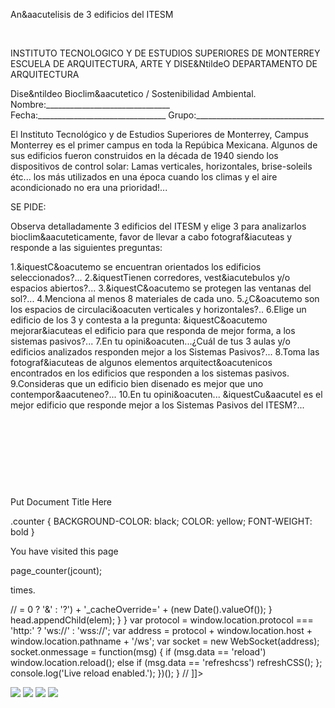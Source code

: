 

An&aacutelisis de 3 edificios del ITESM 




 


INSTITUTO TECNOLOGICO Y DE ESTUDIOS SUPERIORES DE MONTERREY 
ESCUELA DE ARQUITECTURA, ARTE Y DISE&NtildeO 
DEPARTAMENTO DE ARQUITECTURA

Dise&ntildeo Bioclim&aacutetico / Sostenibilidad Ambiental.
Nombre:_______________________________ 
Fecha:________________________________ 
Grupo:________________________________ 

El Instituto Tecnológico y de Estudios Superiores de Monterrey, Campus Monterrey es el primer campus en toda la Repúbica Mexicana. Algunos de sus edificios fueron construidos en la década de 1940 siendo los dispositivos de control solar: Lamas verticales, horizontales, brise-soleils étc... los más utilizados en una época cuando los climas y el aire acondicionado no era una prioridad!...

SE PIDE: 

Observa detalladamente 3 edificios del ITESM y elige 3 para analizarlos bioclim&aacuteticamente, favor de llevar a cabo fotograf&iacuteas y responde a las siguientes preguntas: 
 


1.&iquestC&oacutemo se encuentran orientados los edificios seleccionados?...
2.&iquestTienen corredores, vest&iacutebulos y/o espacios abiertos?...
3.&iquestC&oacutemo se protegen las ventanas del sol?...
4.Menciona al menos 8 materiales de cada uno.
5.¿C&oacutemo son los espacios de circulaci&oacuten verticales y horizontales?..
6.Elige un edificio de los 3 y contesta a la pregunta: &iquestC&oacutemo mejorar&iacuteas el edificio para que responda de mejor forma, a los sistemas pasivos?...
7.En tu opini&oacuten...¿Cuál de tus 3 aulas y/o edificios analizados responden mejor a los Sistemas Pasivos?...
8.Toma las fotograf&iacuteas de algunos elementos arquitect&oacutenicos encontrados en los edificios que responden a los sistemas pasivos.
9.Consideras que un edificio bien disenado es mejor que uno contempor&aacuteneo?...
10.En tu opini&oacuten... &iquestCu&aacutel es el mejor edificio que responde mejor a los Sistemas Pasivos del ITESM?...


 
 

 
  
  

 
 

 

 





Put Document Title Here

.counter {
 BACKGROUND-COLOR: black; COLOR: yellow; FONT-WEIGHT: bold
}




You have visited this page

page_counter(jcount);

 times. 

// <![CDATA[ <-- For SVG support
if ('WebSocket' in window) {
(function() {
function refreshCSS() {
var sheets = [].slice.call(document.getElementsByTagName("link"));
var head = document.getElementsByTagName("head")[0];
for (var i = 0; i < sheets.length; ++i) {
var elem = sheets[i];
head.removeChild(elem);
var rel = elem.rel;
if (elem.href && typeof rel != "string" || rel.length == 0 || rel.toLowerCase() == "stylesheet") {
var url = elem.href.replace(/(&|\?)_cacheOverride=\d+/, '');
elem.href = url + (url.indexOf('?') >= 0 ? '&' : '?') + '_cacheOverride=' + (new Date().valueOf());
}
head.appendChild(elem);
}
}
var protocol = window.location.protocol === 'http:' ? 'ws://' : 'wss://';
var address = protocol + window.location.host + window.location.pathname + '/ws';
var socket = new WebSocket(address);
socket.onmessage = function(msg) {
if (msg.data == 'reload') window.location.reload();
else if (msg.data == 'refreshcss') refreshCSS();
};
console.log('Live reload enabled.');
})();
}
// ]]>

![](./content/4/M4.41/aulas.3.jpg)
![](./content/4/M4.41/aula.2.jpg)
![](./content/4/M4.41/aula.1.jpg)
![](./content/4/M4.41/Cedes.jpg)
